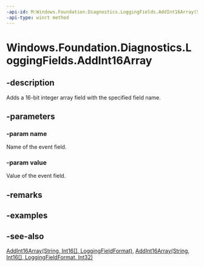 ```yaml
---
-api-id: M:Windows.Foundation.Diagnostics.LoggingFields.AddInt16Array(System.String,System.Int16[])
-api-type: winrt method
---
```


<!-- Method syntax
public void AddInt16Array(System.String name, System.Int16[] value)
-->

# Windows.Foundation.Diagnostics.LoggingFields.AddInt16Array

## -description
Adds a 16-bit integer array field with the specified field name.



## -parameters
### -param name
Name of the event field.

### -param value
Value of the event field.

## -remarks

## -examples

## -see-also
[AddInt16Array(String, Int16\[\], LoggingFieldFormat)](/uwp/api/windows.foundation.diagnostics.loggingfields.addint16array#windows-foundation-diagnostics-loggingfields-addint16array(system-string-system-int16()-windows-foundation-diagnostics-loggingfieldformat)), [AddInt16Array(String, Int16\[\], LoggingFieldFormat, Int32)](/uwp/api/windows.foundation.diagnostics.loggingfields.addint16array#windows-foundation-diagnostics-loggingfields-addint16array(system-string-system-int16()-windows-foundation-diagnostics-loggingfieldformat-system-int32))